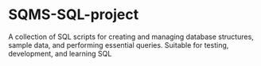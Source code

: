 # SQMS-SQL-project
A collection of SQL scripts for creating and managing database structures, sample data, and performing essential queries. Suitable for testing, development, and learning SQL
